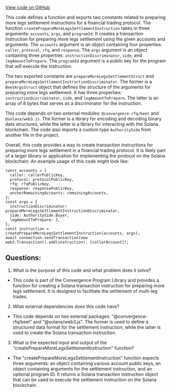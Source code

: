 [View code on GitHub](https://github.com/convergence-rfq/convergence-program-library/rfq/js/generated/instructions/prepareMoreLegsSettlement.js)

This code defines a function and exports two constants related to preparing more legs settlement instructions for a financial trading protocol. The function `createPrepareMoreLegsSettlementInstruction` takes in three arguments: `accounts`, `args`, and `programId`. It creates a transaction instruction for preparing more legs settlement using the given accounts and arguments. The `accounts` argument is an object containing four properties: `caller`, `protocol`, `rfq`, and `response`. The `args` argument is an object containing three properties: `instructionDiscriminator`, `side`, and `legAmountToPrepare`. The `programId` argument is a public key for the program that will execute the instruction.

The two exported constants are `prepareMoreLegsSettlementStruct` and `prepareMoreLegsSettlementInstructionDiscriminator`. The former is a `BeetArgsStruct` object that defines the structure of the arguments for preparing more legs settlement. It has three properties: `instructionDiscriminator`, `side`, and `legAmountToPrepare`. The latter is an array of 8 bytes that serves as a discriminator for the instruction.

This code depends on two external modules: `@convergence-rfq/beet` and `@solana/web3.js`. The former is a library for encoding and decoding binary data structures, while the latter is a library for interacting with the Solana blockchain. The code also imports a custom type `AuthoritySide` from another file in the project.

Overall, this code provides a way to create transaction instructions for preparing more legs settlement in a financial trading protocol. It is likely part of a larger library or application for implementing the protocol on the Solana blockchain. An example usage of this code might look like:

```
const accounts = {
  caller: callerPublicKey,
  protocol: protocolPublicKey,
  rfq: rfqPublicKey,
  response: responsePublicKey,
  anchorRemainingAccounts: remainingAccounts,
};
const args = {
  instructionDiscriminator: prepareMoreLegsSettlementInstructionDiscriminator,
  side: AuthoritySide.Buyer,
  legAmountToPrepare: 2,
};
const instruction = createPrepareMoreLegsSettlementInstruction(accounts, args);
await connection.sendTransaction(new web3.Transaction().add(instruction), [callerAccount]);
```
## Questions: 
 1. What is the purpose of this code and what problem does it solve?
- This code is part of the Convergence Program Library and provides a function for creating a Solana transaction instruction for preparing more legs settlement. It is designed to facilitate the settlement of multi-leg trades.

2. What external dependencies does this code have?
- This code depends on two external packages: "@convergence-rfq/beet" and "@solana/web3.js". The former is used to define a structured data format for the settlement instruction, while the latter is used to create the Solana transaction instruction.

3. What is the expected input and output of the "createPrepareMoreLegsSettlementInstruction" function?
- The "createPrepareMoreLegsSettlementInstruction" function expects three arguments: an object containing various account public keys, an object containing arguments for the settlement instruction, and an optional program ID. It returns a Solana transaction instruction object that can be used to execute the settlement instruction on the Solana blockchain.